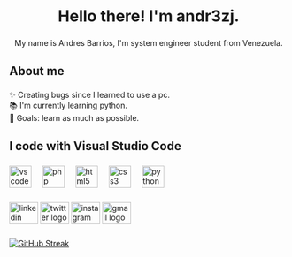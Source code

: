 <h1 align="center">Hello there! I'm andr3zj.</h1>

###

<p align="center">My name is Andres Barrios, I'm system engineer student from Venezuela.</p>

###

<h2 align="left">About me</h2>

###

<p align="left">✨ Creating bugs since I learned to use a pc.<br>📚 I'm currently learning python. <br>🎯 Goals: learn as much as possible.</p>

###

<h2 align="left">I code with Visual Studio Code</h2>

###

<div align="left">
  <img src="https://cdn.jsdelivr.net/gh/devicons/devicon/icons/vscode/vscode-original.svg" height="40" alt="vscode logo"  />
  <img width="12" />
  <img src="https://cdn.jsdelivr.net/gh/devicons/devicon/icons/php/php-original.svg" height="40" alt="php logo"  />
  <img width="12" />
  <img src="https://cdn.jsdelivr.net/gh/devicons/devicon/icons/html5/html5-original.svg" height="40" alt="html5 logo"  />
  <img width="12" />
  <img src="https://cdn.jsdelivr.net/gh/devicons/devicon/icons/css3/css3-original.svg" height="40" alt="css3 logo"  />
  <img width="12" />
  <img src="https://cdn.jsdelivr.net/gh/devicons/devicon/icons/python/python-original.svg" height="40" alt="python logo"  />
</div>

###

<div align="left">
  <img src="https://raw.githubusercontent.com/maurodesouza/profile-readme-generator/master/src/assets/icons/social/linkedin/default.svg" width="52" height="40" alt="linkedin logo"  />
  <img src="https://raw.githubusercontent.com/maurodesouza/profile-readme-generator/master/src/assets/icons/social/twitter/default.svg" width="52" height="40" alt="twitter logo"  />
  <img src="https://raw.githubusercontent.com/maurodesouza/profile-readme-generator/master/src/assets/icons/social/instagram/default.svg" width="52" height="40" alt="instagram logo"  />
  <a href="andr3zj@gmail.com" target="_blank">
    <img src="https://raw.githubusercontent.com/maurodesouza/profile-readme-generator/master/src/assets/icons/social/gmail/default.svg" width="52" height="40" alt="gmail logo"  />
  </a>
</div>

###

[![GitHub Streak](https://github-readme-streak-stats.herokuapp.com?user=andr3zj&theme=cobalt&hide_border=true&border_radius=10&mode=weekly&background=54%2C5A0924%2C170A5F&stroke=000000&ring=000000&fire=FF6B22&currStreakNum=FF6B22&sideNums=FF6B22&sideLabels=2502BC&dates=FF08E9&currStreakLabel=00CBE7)](https://git.io/streak-stats)
